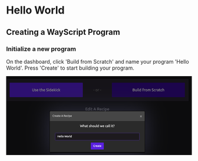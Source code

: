 # Hello World

## Creating a WayScript Program

### Initialize a new program

On the dashboard, click 'Build from Scratch' and name your program 'Hello World'. Press 'Create' to start building your program.

![Press the Create button to Initialize your new program.](../.gitbook/assets/screenshot-2019-07-15-11.43.27.png)

### 

